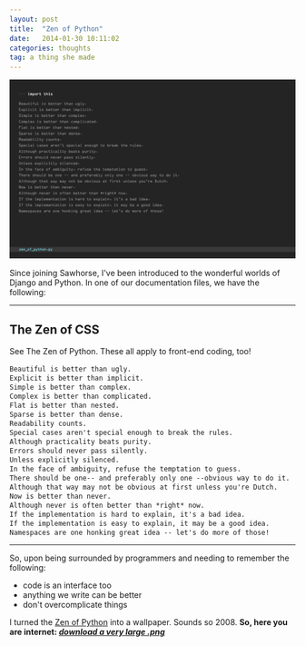 ```yaml
---
layout: post
title:  "Zen of Python"
date:   2014-01-30 10:11:02
categories: thoughts
tag: a thing she made
---
```


![image](/assets/public/zen-py.png)

Since joining Sawhorse, I've been introduced to the wonderful worlds of Django and Python. In one of our documentation files, we have the following:

---

## The Zen of CSS
See The Zen of Python. These all apply to front-end coding, too!

	Beautiful is better than ugly.
	Explicit is better than implicit.
	Simple is better than complex.
	Complex is better than complicated.
	Flat is better than nested.
	Sparse is better than dense.
	Readability counts.
	Special cases aren't special enough to break the rules.
	Although practicality beats purity.
	Errors should never pass silently.
	Unless explicitly silenced.
	In the face of ambiguity, refuse the temptation to guess.
	There should be one-- and preferably only one --obvious way to do it.
	Although that way may not be obvious at first unless you're Dutch.
	Now is better than never.
	Although never is often better than *right* now.
	If the implementation is hard to explain, it's a bad idea.
	If the implementation is easy to explain, it may be a good idea.
	Namespaces are one honking great idea -- let's do more of those!

---

So, upon being surrounded by programmers and needing to remember the following:

* code is an interface too
* anything we write can be better
* don't overcomplicate things

I turned the [Zen of Python](http://www.python.org/dev/peps/pep-0020/) into a wallpaper. Sounds so 2008. **So, here you are internet: _[download a very large .png](/assets/public/zen-py.png)_**